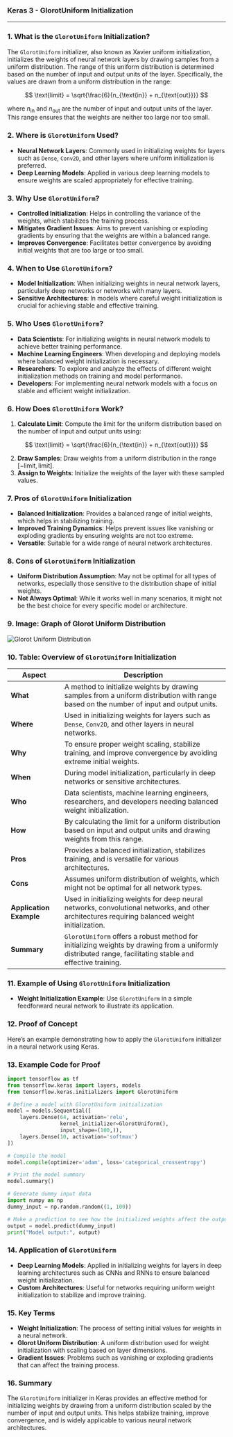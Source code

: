 ### **Keras 3 - GlorotUniform Initialization**

---

### **1. What is the `GlorotUniform` Initialization?**

The `GlorotUniform` initializer, also known as Xavier uniform initialization, initializes the weights of neural network layers by drawing samples from a uniform distribution. The range of this uniform distribution is determined based on the number of input and output units of the layer. Specifically, the values are drawn from a uniform distribution in the range:

$$ \text{limit} = \sqrt{\frac{6}{n_{\text{in}} + n_{\text{out}}}} $$

where $n_{\text{in}}$ and $n_{\text{out}}$ are the number of input and output units of the layer. This range ensures that the weights are neither too large nor too small.

### **2. Where is `GlorotUniform` Used?**

- **Neural Network Layers**: Commonly used in initializing weights for layers such as `Dense`, `Conv2D`, and other layers where uniform initialization is preferred.
- **Deep Learning Models**: Applied in various deep learning models to ensure weights are scaled appropriately for effective training.

### **3. Why Use `GlorotUniform`?**

- **Controlled Initialization**: Helps in controlling the variance of the weights, which stabilizes the training process.
- **Mitigates Gradient Issues**: Aims to prevent vanishing or exploding gradients by ensuring that the weights are within a balanced range.
- **Improves Convergence**: Facilitates better convergence by avoiding initial weights that are too large or too small.

### **4. When to Use `GlorotUniform`?**

- **Model Initialization**: When initializing weights in neural network layers, particularly deep networks or networks with many layers.
- **Sensitive Architectures**: In models where careful weight initialization is crucial for achieving stable and effective training.

### **5. Who Uses `GlorotUniform`?**

- **Data Scientists**: For initializing weights in neural network models to achieve better training performance.
- **Machine Learning Engineers**: When developing and deploying models where balanced weight initialization is necessary.
- **Researchers**: To explore and analyze the effects of different weight initialization methods on training and model performance.
- **Developers**: For implementing neural network models with a focus on stable and efficient weight initialization.

### **6. How Does `GlorotUniform` Work?**

1. **Calculate Limit**: Compute the limit for the uniform distribution based on the number of input and output units using:

  $$ \text{limit} = \sqrt{\frac{6}{n_{\text{in}} + n_{\text{out}}}} $$

2. **Draw Samples**: Draw weights from a uniform distribution in the range $[- \text{limit}, \text{limit}]$.
3. **Assign to Weights**: Initialize the weights of the layer with these sampled values.

### **7. Pros of `GlorotUniform` Initialization**

- **Balanced Initialization**: Provides a balanced range of initial weights, which helps in stabilizing training.
- **Improved Training Dynamics**: Helps prevent issues like vanishing or exploding gradients by ensuring weights are not too extreme.
- **Versatile**: Suitable for a wide range of neural network architectures.

### **8. Cons of `GlorotUniform` Initialization**

- **Uniform Distribution Assumption**: May not be optimal for all types of networks, especially those sensitive to the distribution shape of initial weights.
- **Not Always Optimal**: While it works well in many scenarios, it might not be the best choice for every specific model or architecture.

### **9. Image: Graph of Glorot Uniform Distribution**

![Glorot Uniform Distribution](https://engineer-ece.github.io/Keras-learn/Keras3/02.%20Layers%20API/03.%20Layer%20weight%20initializers/07.%20GlorotUniform%20class/glorot_uniform_distribution.png)

### **10. Table: Overview of `GlorotUniform` Initialization**

| **Aspect**              | **Description**                                                                                             |
|-------------------------|-------------------------------------------------------------------------------------------------------------|
| **What**                | A method to initialize weights by drawing samples from a uniform distribution with range based on the number of input and output units. |
| **Where**               | Used in initializing weights for layers such as `Dense`, `Conv2D`, and other layers in neural networks.     |
| **Why**                 | To ensure proper weight scaling, stabilize training, and improve convergence by avoiding extreme initial weights. |
| **When**                | During model initialization, particularly in deep networks or sensitive architectures.                     |
| **Who**                 | Data scientists, machine learning engineers, researchers, and developers needing balanced weight initialization. |
| **How**                 | By calculating the limit for a uniform distribution based on input and output units and drawing weights from this range. |
| **Pros**                | Provides a balanced initialization, stabilizes training, and is versatile for various architectures.       |
| **Cons**                | Assumes uniform distribution of weights, which might not be optimal for all network types.                  |
| **Application Example** | Used in initializing weights for deep neural networks, convolutional networks, and other architectures requiring balanced weight initialization. |
| **Summary**             | `GlorotUniform` offers a robust method for initializing weights by drawing from a uniformly distributed range, facilitating stable and effective training. |

### **11. Example of Using `GlorotUniform` Initialization**

- **Weight Initialization Example**: Use `GlorotUniform` in a simple feedforward neural network to illustrate its application.

### **12. Proof of Concept**

Here’s an example demonstrating how to apply the `GlorotUniform` initializer in a neural network using Keras.

### **13. Example Code for Proof**

```python
import tensorflow as tf
from tensorflow.keras import layers, models
from tensorflow.keras.initializers import GlorotUniform

# Define a model with GlorotUniform initialization
model = models.Sequential([
    layers.Dense(64, activation='relu', 
                 kernel_initializer=GlorotUniform(), 
                 input_shape=(100,)),
    layers.Dense(10, activation='softmax')
])

# Compile the model
model.compile(optimizer='adam', loss='categorical_crossentropy')

# Print the model summary
model.summary()

# Generate dummy input data
import numpy as np
dummy_input = np.random.random((1, 100))

# Make a prediction to see how the initialized weights affect the output
output = model.predict(dummy_input)
print("Model output:", output)
```

### **14. Application of `GlorotUniform`**

- **Deep Learning Models**: Applied in initializing weights for layers in deep learning architectures such as CNNs and RNNs to ensure balanced weight initialization.
- **Custom Architectures**: Useful for networks requiring uniform weight initialization to stabilize and improve training.

### **15. Key Terms**

- **Weight Initialization**: The process of setting initial values for weights in a neural network.
- **Glorot Uniform Distribution**: A uniform distribution used for weight initialization with scaling based on layer dimensions.
- **Gradient Issues**: Problems such as vanishing or exploding gradients that can affect the training process.

### **16. Summary**

The `GlorotUniform` initializer in Keras provides an effective method for initializing weights by drawing from a uniform distribution scaled by the number of input and output units. This helps stabilize training, improve convergence, and is widely applicable to various neural network architectures.